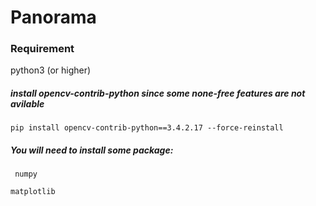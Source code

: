 # Panorama

### Requirement
  python3 (or higher)

##### *install opencv-contrib-python since some none-free features are not avilable*

    pip install opencv-contrib-python==3.4.2.17 --force-reinstall

##### You will need to install some package:
     numpy
  
    matplotlib

